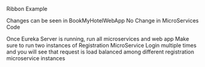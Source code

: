 Ribbon Example

Changes can be seen in BookMyHotelWebApp
No Change in MicroServices Code

Once Eureka Server is running, run all microservices and web app
Make sure to run two instances of Registration MicroService
Login multiple times and you will see that request is load balanced among different registration microservice instances